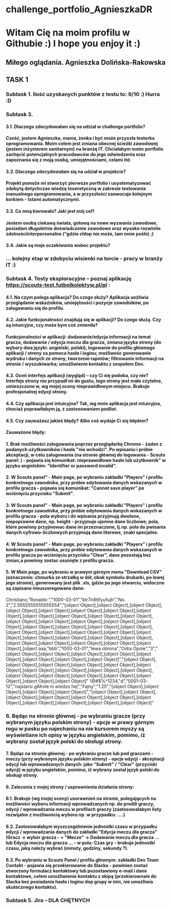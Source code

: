 # challenge_portfolio_AgnieszkaDR
# Witam Cię na moim profilu w Githubie :) I hope you enjoy it :) 
## Miłego oglądania. Agnieszka Dolińska-Rakowska
## TASK 1
### Subtask 1.    Ilość uzyskanych punktów z testu to: 9/10 :) Hurra :D
### Subtask 3. 
#### 3.1. Dlaczego zdecydowałam się na udział w challenge portfolio? 
#### Cześć, jestem Agnieszka, mama, żonka i być może przyszła testerka oprogramowania. Moim celem jest zmiana obecnej ścieżki zawodowej (jestem inżynierem sanitarnym) na branżę IT. Chciałabym moim portfolio zachęcić potencjalnych pracodawców do jego odwiedzenia oraz zapoznania się z moją osobą, umiejętnościami, celami itd. 
#### 3.2. Dlaczego zdecydowałam się na udział w projekcie? 
#### Projekt pomoże mi stworzyć pierwsze portfolio i usystematyzować zdobytą dotychczas wiedzę teoeretyczną w zakresie testowania manualnego oprogramowania, a w przyszłości zaowocuje kolejnym korkiem - tstami automatycznymi. 
#### 3.3. Co mną kierowało? Jaki jest mój cel? 
#### Jestem osobą ciekawą świata, gotową na nowe wyzwania zawodowe, posiadam długoletnie doświadczenie zawodowe oraz wysoko rozwinite zdolnościinterpersonalne ("gdzie chłop nie może, tam mnie pośle) ;)
#### 3.4. Jakie są moje oczekiwania wobec projektu? 
### ... kolejny etap w zdobyciu wisienki na torcie - pracy w branży IT :)
### Subtask 4. Testy eksploracyjne – poznaj aplikację https://scouts-test.futbolkolektyw.pl/pl :
#### 4.1. Na czym polega aplikacja? Do czego służy? Aplikacja uożliwia przeglądanie wskaźników, umiejętności i pozycje zawodników, po zalogowaniu się do profilu.
#### 4.2. Jakie funkcjonalności znajdują się w aplikacji? Do czego służą. Czy są intuicyjne, czy może bym coś zmieniła? 
#### Funkcjonalności w aplikacji: dodawanie/edycja informacji na temat gracza, dodawanie / edycja meczu dla gracza, zmiana języka strony (do wybory dwa języki: angielski, polski), logowanie do profilu głównego aplikacji / strony za pomoca hasła i loginu; możliwośc generowanie wydruku i danych ze strony, tworzenie rapotów; filtrowanie informacji na stronie / wyszukiwarka; umożliwienie kontaktu z zespołem Dev. 
#### 4.3. Oceń interfejs aplikacji (wygląd) – czy Ci się podoba, czy nie? Interfejs strony nie przypadł mi do gustu, logo strony jest mało czytelne, umieszczone w, wg mojej oceny nieprawidłowym miejscu. Brakuje profesjonalnej edycji strony.  
#### 4.4. Czy aplikacja jest intuicyjna? Tak, wg mnie aplikacja jest intuicyjna, chociaż poprawiłabym ją, z zastosowaniem podlist. 
#### 4.5. Czy zauważasz jakieś błędy? Albo coś wydaje Ci się błędem? 
#### Zauważone błędy:
#### 1. Brak możliwości zalogowania poprzez przeglądarkę Chrome - żaden z podanych użytkowników i hasła "nie wchodzi". Po wpisaniu i próbie akceptacji, w celu zalogowania (na stronie głównej do logowania - Scouts panel: ) - pojawia się komunikat: niepraawidłowe hasło lub użytkownik" w języku angielskim: "Identifier or password invalid". 
#### 2. W Scouts panel" - Main page, po wybraniu zakładki "Players" i profilu konkretnego zawodnika, przy próbie edytowania danych wskazanych w profilu gracza - pojawia się komunikat: "Cannot save player" po wciśnięciu przycisku "Submit".
#### 3. W Scouts panel" - Main page, po wybraniu zakładki "Players" i profilu konkretnego zawodnika, przy próbie edytowania danych wskazanych w profilu gracza - pola wyboru i do wpisania przyjmują dwolone, niepoprawne dane, np. height - przyjmuje ujemne dane liczbowe; pola, które powinny przyjmowac dane im przeznaczone, tj.np. pola do pwisania danych cyfrowo-liczbowych przyjmują dane literowe, znaki specjalne. 
#### 4. W Scouts panel" - Main page, po wybraniu zakładki "Players" i profilu konkretnego zawodnika, przy próbie edytowania danych wskazanych w profilu gracza po wciśnięciu przycisku "Clear", dane pozostają bez zmian,a powinny zostac usunięte z profilu gracza. 
#### 5. W Main page, po wybraniu w prawym górnym menu "Download CSV" (oznaczenie: chmurka ze strzałką w dół, obok symbolu drukarki, po lewej jego stronie), generowany jest plik .xls, gdzie po jego otwarciu, widoczne są zapisane nieuszeregowane dane: 
Christiano,"Ronaldo ","1000-03-01","ktr7ir86fyufujh","No. 2","2.5555555555555554","[object Object],[object Object],[object Object],[object Object],[object Object],[object Object],[object Object],[object Object],[object Object],[object Object],[object Object],[object Object],[object Object],[object Object],[object Object],[object Object],[object Object],[object Object],[object Object],[object Object],[object Object],[object Object],[object Object],[object Object],[object Object],[object Object],[object Object],[object Object],[object Object],[object Object],[object Object],[object Object],[object Object],[object Object],[object Object],[object 
aaa,"bbb","1000-03-01","lewa obrona","Odra Opole","3","[object Object],[object Object],[object Object],[object Object],[object Object],[object Object],[object Object],[object Object]","[object Object],[object Object],[object Object],[object Object],[object Object],[object Object],[object Object],[object Object],[object Object],[object Object],[object Object],[object Object],[object Object],[object Object],[object Object],[object Object],[object Object]"
!@#$%^1234,"d","0001-03-12","najstarsi gĂłrole ni wiedzo hej","Fajny","1.25","[object Object],[object Object],[object Object],[object Object]","[object Object],[object Object],[object Object],[object Object],[object Object],[object Object],[object Object],[object Object],[object Object],[object Object],[object Object]"
### 6. Będąc na stronie głównej - po wybraniu gracze (przy wybranym języku polskim strony) - opcje w prawy górnym rogu w pasku po najechaniu na nie kursorem myszy są wyświetlane ich opisy w języku angielskim, pomimo, iż wybrany został język polski do obsługi strony. 
#### 7. Będąc na stronie głównej - po wybraniu gracze lub pod graczami - meczy (przy wybranym języku polskim strony) - opcje edycji - akceptacji edycji lub wprowadzonych danych: jako "Submit" / "Clear" (przyciski edycji) w języku angielskim, pomimo, iż wybrany został język polski do obsługi strony. 
#### 6. Zalecenia z mojej strony / usprawnienia działania strony:
#### 6.1. Brakuje (wg mojej oceny) usorawnień na stronie, polegających na możliwości wyboru informacji wprowadzanych np. do prodili graczy, edycji / wprowadzania meczu w profilach graczy (zastosowałabym listy rozwijalne z możliwością wyboru np. w przypadku: ....)
#### 6.2. Zastosowałabym wyszczególnienie jednostki czasu w przypadku edycji / wprowadzania danych do zakładki "Edycja meczu dla gracza" (Gracz -> wybór gracza - > "Mecze" -> Dodawanie meczu dla gracza ... lub Edycja meczu dla gracza ... - w polu: Czas gry - brakuje jednostki czasu, jaką należy wybrać (minuty, godziny, sekundy ?).
#### 6.3. Po wybraniu w Scouts Panel / profilu głównym: zakładki Dev Team Contakt - pojawia się przekierowanie do Slacka - powinien zostać stworzony formulacz kontaktowy lub pozostawiony e-mail i dane kontaktowe, celem umożliwienie kontaktu z ekipą (przekierownaie do Slacka bez posiadania hasła i loginu dop grupy w nim, nie umożliwia skutecznego kontaktu).
### Subtask 5. Jira – DLA CHĘTNYCH
